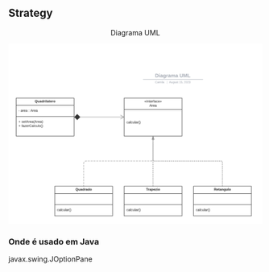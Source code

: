 <h2> Strategy </h2>
<p align="center"> Diagrama UML </p>

![Diagrama UML](/engenhariaIII/strategy/diagramaUml.png)

<h3>Onde é usado em Java</h3>
<p>javax.swing.JOptionPane</p>
